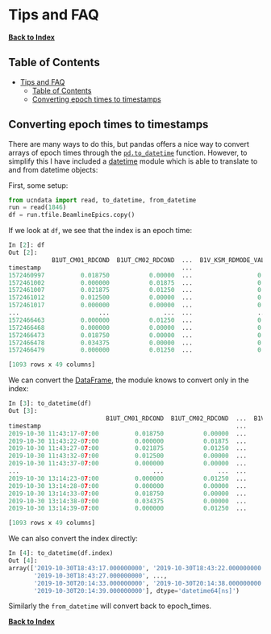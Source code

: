 # Tips and FAQ

[**Back to Index**](index.md)

## Table of Contents

- [Tips and FAQ](#tips-and-faq)
  - [Table of Contents](#table-of-contents)
  - [Converting epoch times to timestamps](#converting-epoch-times-to-timestamps)


## Converting epoch times to timestamps

There are many ways to do this, but pandas offers a nice way to convert arrays of epoch times through the [`pd.to_datetime`](https://pandas.pydata.org/pandas-docs/stable/reference/api/pandas.to_datetime.html) function. However, to simplify this I have included a [datetime](../docs/datetime.md) module which is able to translate to and from datetime objects:

First, some setup:
```python
from ucndata import read, to_datetime, from_datetime
run = read(1846)
df = run.tfile.BeamlineEpics.copy()
```

If we look at `df`, we see that the index is an epoch time:
```python
In [2]: df
Out [2]:
            B1UT_CM01_RDCOND  B1UT_CM02_RDCOND  ...  B1V_KSM_RDMODE_VAL1  B1_FOIL_ADJCUR
timestamp                                       ...
1572460997          0.018750           0.00000  ...                  0.0        0.000000
1572461002          0.000000           0.01875  ...                  0.0        2.151400
1572461007          0.021875           0.01250  ...                  0.0        2.151400
1572461012          0.012500           0.00000  ...                  0.0        2.151400
1572461017          0.000000           0.00000  ...                  0.0        2.151400
...                      ...               ...  ...                  ...             ...
1572466463          0.000000           0.01250  ...                  0.0       38.294899
1572466468          0.000000           0.00000  ...                  0.0       38.294899
1572466473          0.018750           0.00000  ...                  0.0       37.864700
1572466478          0.034375           0.00000  ...                  0.0       37.864700
1572466479          0.000000           0.01250  ...                  0.0       38.294899

[1093 rows x 49 columns]
```

We can convert the [DataFrame], the module knows to convert only in the index:

```python
In [3]: to_datetime(df)
Out [3]:
                           B1UT_CM01_RDCOND  B1UT_CM02_RDCOND  ...  B1V_KSM_RDMODE_VAL1  B1_FOIL_ADJCUR
timestamp                                                      ...
2019-10-30 11:43:17-07:00          0.018750           0.00000  ...                  0.0        0.000000
2019-10-30 11:43:22-07:00          0.000000           0.01875  ...                  0.0        2.151400
2019-10-30 11:43:27-07:00          0.021875           0.01250  ...                  0.0        2.151400
2019-10-30 11:43:32-07:00          0.012500           0.00000  ...                  0.0        2.151400
2019-10-30 11:43:37-07:00          0.000000           0.00000  ...                  0.0        2.151400
...                                     ...               ...  ...                  ...             ...
2019-10-30 13:14:23-07:00          0.000000           0.01250  ...                  0.0       38.294899
2019-10-30 13:14:28-07:00          0.000000           0.00000  ...                  0.0       38.294899
2019-10-30 13:14:33-07:00          0.018750           0.00000  ...                  0.0       37.864700
2019-10-30 13:14:38-07:00          0.034375           0.00000  ...                  0.0       37.864700
2019-10-30 13:14:39-07:00          0.000000           0.01250  ...                  0.0       38.294899

[1093 rows x 49 columns]
```

We can also convert the index directly:

```python
In [4]: to_datetime(df.index)
Out [4]:
array(['2019-10-30T18:43:17.000000000', '2019-10-30T18:43:22.000000000',
       '2019-10-30T18:43:27.000000000', ...,
       '2019-10-30T20:14:33.000000000', '2019-10-30T20:14:38.000000000',
       '2019-10-30T20:14:39.000000000'], dtype='datetime64[ns]')
```

Similarly the `from_datetime` will convert back to epoch_times.


[**Back to Index**](index.md)

[concatenated]: https://pandas.pydata.org/pandas-docs/stable/reference/api/pandas.concat.html#pandas.concat
[re-indexed]: https://pandas.pydata.org/pandas-docs/stable/reference/api/pandas.DataFrame.reset_index.html
[tfile]: ./gettingstarted.md#tfile
[DataFrame]: https://pandas.pydata.org/pandas-docs/stable/reference/api/pandas.DataFrame.html
[ttree]:https://github.com/ucn-triumf/rootloader/blob/main/docs/rootloader/ttree.md
[th1]:https://github.com/ucn-triumf/rootloader/blob/main/docs/rootloader/th1.md
[th2]:https://github.com/ucn-triumf/rootloader/blob/main/docs/rootloader/th2.md
[attrdict]:https://github.com/ucn-triumf/rootloader/blob/main/docs/rootloader/attrdict.md
[rootloader]: https://github.com/ucn-triumf/rootloader
[ucnrun]: ../docs/ucnrun.md
[ucncycle]: ../docs/ucncycle.md
[ucnperiod]: ../docs/ucnperiod.md
[applylist]: ../docs/applylist.md
[read]: ../docs/read.md
[merge]: ../docs/merge.md#merge
[merge_inlist]: ../docs/merge.md#merge_inlist